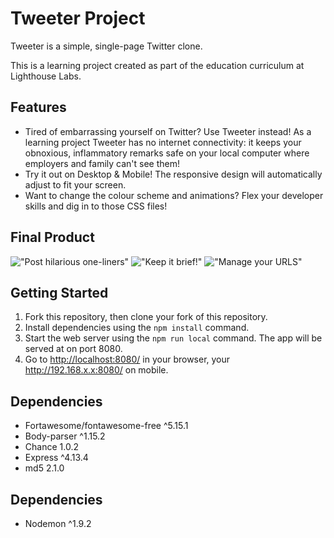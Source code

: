 # Tweeter Project

Tweeter is a simple, single-page Twitter clone.

This is a learning project created as part of the education curriculum at Lighthouse Labs.

## Features

- Tired of embarrassing yourself on Twitter? Use Tweeter instead! As a learning project Tweeter has no internet connectivity: it keeps your obnoxious, inflammatory remarks safe on your local computer where employers and family can't see them!
- Try it out on Desktop & Mobile! The responsive design will automatically adjust to fit your screen.
- Want to change the colour scheme and animations? Flex your developer skills and dig in to those CSS files!

## Final Product

!["Post hilarious one-liners"]()
!["Keep it brief!"]()
!["Manage your URLS"]()


## Getting Started

1. Fork this repository, then clone your fork of this repository.
2. Install dependencies using the `npm install` command.
3. Start the web server using the `npm run local` command. The app will be served at on port 8080.
4. Go to <http://localhost:8080/> in your browser, your http://192.168.x.x:8080/ on mobile.

## Dependencies

- Fortawesome/fontawesome-free ^5.15.1
- Body-parser ^1.15.2
- Chance 1.0.2
- Express ^4.13.4
- md5 2.1.0

## Dependencies

- Nodemon ^1.9.2